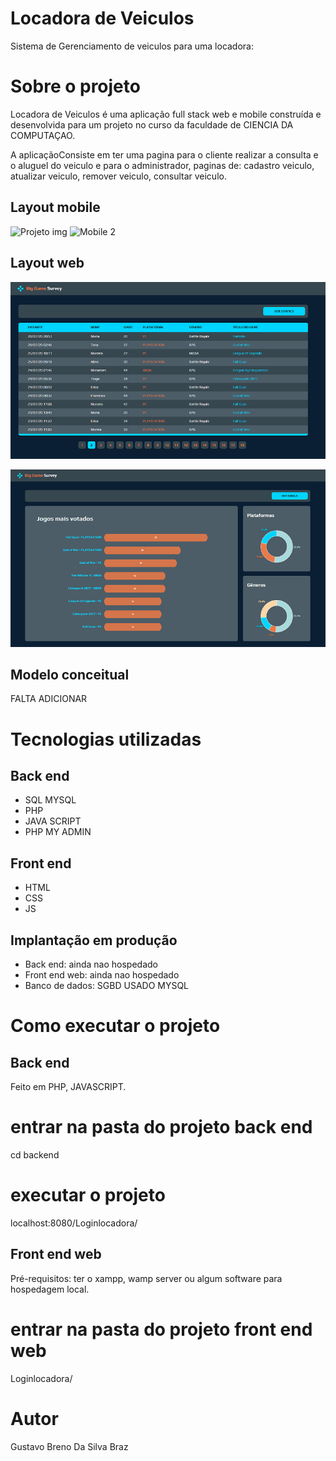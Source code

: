 # Locadora de Veiculos

Sistema de Gerenciamento de veiculos para uma locadora:


# Sobre o projeto 

Locadora de Veiculos é uma aplicação full stack web e mobile construída e desenvolvida para um projeto no curso da faculdade de CIENCIA DA COMPUTAÇAO. 

A aplicaçãoConsiste em ter uma pagina para o cliente realizar a consulta e o aluguel do veiculo
e para o administrador, paginas de: cadastro veiculo, atualizar veiculo, remover veiculo, consultar veiculo.

## Layout mobile
![Projeto img](https://github.com/Gustrevasx/Projeto_HTML-CSS/issues/1) ![Mobile 2]()

## Layout web
![Web 1](https://github.com/acenelio/assets/raw/main/sds1/web1.png)

![Web 2](https://github.com/acenelio/assets/raw/main/sds1/web2.png)

## Modelo conceitual
FALTA ADICIONAR

# Tecnologias utilizadas
## Back end
- SQL MYSQL 
- PHP
- JAVA SCRIPT
- PHP MY ADMIN
## Front end
- HTML  
- CSS  
- JS 

## Implantação em produção
- Back end: ainda nao hospedado
- Front end web: ainda nao hospedado
- Banco de dados: SGBD USADO  MYSQL 

# Como executar o projeto

## Back end
Feito em PHP, JAVASCRIPT.  



# entrar na pasta do projeto back end
cd backend

# executar o projeto
localhost:8080/Loginlocadora/ 

## Front end web
Pré-requisitos: ter o xampp, wamp server ou algum software para hospedagem local.  




# entrar na pasta do projeto front end web
Loginlocadora/ 






# Autor
Gustavo Breno Da Silva Braz 



